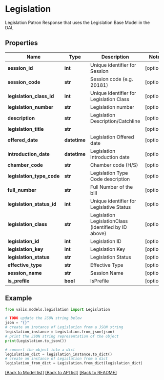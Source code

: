 # Legislation

Legislation Patron Response that uses the Legislation Base Model in the DAL

## Properties

Name | Type | Description | Notes
------------ | ------------- | ------------- | -------------
**session_id** | **int** | Unique identifier for Session | [optional] 
**session_code** | **str** | Session code (e.g. 20181) | [optional] 
**legislation_class_id** | **int** | Unique identifier for Legislation Class | [optional] 
**legislation_number** | **str** | Legislation number | [optional] 
**description** | **str** | Legislation Description/Catchline | [optional] 
**legislation_title** | **str** |  | [optional] 
**offered_date** | **datetime** | Legislation Offered date | [optional] 
**introduction_date** | **datetime** | Legislation Introduction date | [optional] 
**chamber_code** | **str** | Chamber code (H/S) | [optional] 
**legislation_type_code** | **str** | Legislation Type Code description | [optional] 
**full_number** | **str** | Full Number of the bill | [optional] 
**legislation_status_id** | **int** | Unique identifier for Legislative Status | [optional] 
**legislation_class** | **str** | Legislation LegislationClass (identified by ID above) | [optional] 
**legislation_id** | **int** | Legislation ID | [optional] 
**legislation_key** | **int** | Legislation Key | [optional] 
**legislation_status** | **str** | Legislation Status | [optional] 
**effective_type** | **str** | Effective Type | [optional] 
**session_name** | **str** | Session Name | [optional] 
**is_prefile** | **bool** | IsPrefile | [optional] 

## Example

```python
from valis.models.legislation import Legislation

# TODO update the JSON string below
json = "{}"
# create an instance of Legislation from a JSON string
legislation_instance = Legislation.from_json(json)
# print the JSON string representation of the object
print(Legislation.to_json())

# convert the object into a dict
legislation_dict = legislation_instance.to_dict()
# create an instance of Legislation from a dict
legislation_from_dict = Legislation.from_dict(legislation_dict)
```
[[Back to Model list]](../README.md#documentation-for-models) [[Back to API list]](../README.md#documentation-for-api-endpoints) [[Back to README]](../README.md)


